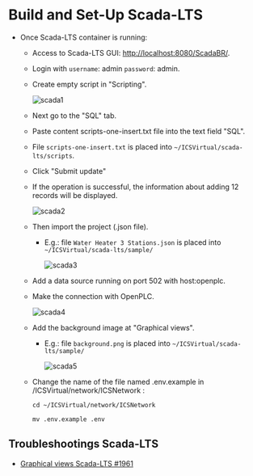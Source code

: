 # Build and Set-Up Scada-LTS

- Once Scada-LTS container is running:
  - Access to Scada-LTS GUI: [http://localhost:8080/ScadaBR/](http://localhost:8080/Scada-LTS/).
  - Login with `username`: admin `password`: admin.
  - Create empty script in "Scripting".

      ![scada1](https://user-images.githubusercontent.com/6643905/213805504-f13c140d-5d9c-4ff8-90a4-494c00893c47.png)

  - Next go to the "SQL" tab.
  - Paste content scripts-one-insert.txt file into the text field "SQL".
  
  - File `scripts-one-insert.txt` is placed into `~/ICSVirtual/scada-lts/scripts`.
  - Click "Submit update"
  - If the operation is successful, the information about adding 12 records will be displayed.

      ![scada2](https://user-images.githubusercontent.com/6643905/213805526-3ab62586-805e-4fc1-9905-021bc9290cbd.png)
  
  - Then import the project (.json file).
    - E.g.: file `Water Heater 3 Stations.json` is placed into `~/ICSVirtual/scada-lts/sample/`

        ![scada3](https://user-images.githubusercontent.com/6643905/213805636-c5e90c53-c72b-4104-a3b9-15c76074a79d.png)

  - Add a data source running on port 502 with host:openplc.
  - Make the connection with OpenPLC.

       ![scada4](https://user-images.githubusercontent.com/6643905/213805643-020e7678-3582-438b-8772-267038a42282.png)

  - Add the background image at "Graphical views".
    - E.g.: file `background.png` is placed into `~/ICSVirtual/scada-lts/sample/`

        ![scada5](https://user-images.githubusercontent.com/6643905/213805647-30d870e5-e390-45d5-9ba1-b9dfe0c4f8ad.png)

  - Change the name of the file named .env.example in /ICSVirtual/network/ICSNetwork :
  
    `cd ~/ICSVirtual/network/ICSNetwork`

    `mv .env.example .env`

## Troubleshootings Scada-LTS

- [Graphical views Scada-LTS #1961](https://github.com/SCADA-LTS/Scada-LTS/issues/1961)
